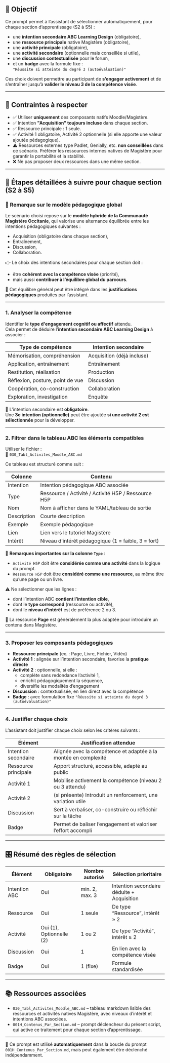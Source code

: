 ## 🎯 Objectif

Ce prompt permet à l’assistant de sélectionner automatiquement, pour chaque section d’apprentissage (S2 à S5) :
- une **intention secondaire ABC Learning Design** (obligatoire),
- une **ressource principale** native Magistère (obligatoire),
- une **activité principale** (obligatoire),
- une **activité secondaire** (optionnelle mais conseillée si utile),
- une **discussion contextualisée** pour le forum,
- et un **badge** avec la formule fixe :  
  `"Réussite si atteinte du degré 3 (autoévaluation)"`

Ces choix doivent permettre au participant de **s’engager activement** et de s’entraîner jusqu’à **valider le niveau 3 de la compétence visée**.

---

## 📌 Contraintes à respecter

- ✅ Utiliser **uniquement** des composants natifs Moodle/Magistère.
- ✅ Intention **"Acquisition" toujours incluse** dans chaque section.
- ✅ Ressource principale : 1 seule.
- ✅ Activité 1 obligatoire, Activité 2 optionnelle (si elle apporte une valeur ajoutée pédagogique).
- ⚠️ Ressources externes type Padlet, Genially, etc. **non conseillées** dans ce scénario. Préférer les ressources internes natives de Magistère pour garantir la portabilité et la stabilité.
- ❌ Ne pas proposer deux ressources dans une même section.

---

## 🧭 Étapes détaillées à suivre pour chaque section (S2 à S5)

### 🔹 Remarque sur le modèle pédagogique global

Le scénario choisi repose sur le **modèle hybride de la Communauté Magistère Occitanie**, qui valorise une alternance équilibrée entre les intentions pédagogiques suivantes :
- Acquisition (obligatoire dans chaque section),
- Entraînement,
- Discussion,
- Collaboration.

👉 Le choix des intentions secondaires pour chaque section doit :
- être **cohérent avec la compétence visée** (priorité),
- mais aussi **contribuer à l’équilibre global du parcours**.

📌 Cet équilibre général peut être intégré dans les **justifications pédagogiques** produites par l’assistant.

---

### 1. Analyser la compétence

Identifier le **type d'engagement cognitif ou affectif** attendu.  
Cela permet de déduire l’**intention secondaire ABC Learning Design** à associer :

| Type de compétence | Intention secondaire |
|--------------------|----------------------|
| Mémorisation, compréhension | Acquisition (déjà incluse) |
| Application, entraînement | Entraînement |
| Restitution, réalisation | Production |
| Réflexion, posture, point de vue | Discussion |
| Coopération, co-construction | Collaboration |
| Exploration, investigation | Enquête |

🎯 L’intention secondaire est **obligatoire**.  
Une **3e intention (optionnelle)** peut être ajoutée **si une activité 2 est sélectionnée** pour la développer.

---

### 2. Filtrer dans le tableau ABC les éléments compatibles

Utiliser le fichier :  
📎 `030_Tabl_Activites_Moodle_ABC.md`

Ce tableau est structuré comme suit :

| Colonne     | Contenu |
|-------------|---------|
| Intention   | Intention pédagogique ABC associée |
| Type        | Ressource / Activité / Activité H5P / Ressource H5P |
| Nom         | Nom à afficher dans le YAML/tableau de sortie |
| Description | Courte description |
| Exemple     | Exemple pédagogique |
| Lien        | Lien vers le tutoriel Magistère |
| Intérêt     | Niveau d’intérêt pédagogique (1 = faible, 3 = fort) |

📌 **Remarques importantes sur la colonne `Type`** :
- `Activité H5P` doit être **considérée comme une activité** dans la logique du prompt.
- `Ressource H5P` doit être **considéré comme une ressource**, au même titre qu’une page ou un livre.

⚠️ Ne sélectionner que les lignes :
- dont l’intention ABC **contient l’intention cible**,
- dont le **type correspond** (ressource ou activité),
- dont le **niveau d’intérêt** est de préférence 2 ou 3.

📘 La ressource **Page** est généralement la plus adaptée pour introduire un contenu dans Magistère.


---

### 3. Proposer les composants pédagogiques

- **Ressource principale** (ex. : Page, Livre, Fichier, Vidéo)
- **Activité 1** : alignée sur l’intention secondaire, favorise la **pratique directe**
- **Activité 2** : optionnelle, si elle :
  - complète sans redondance l’activité 1,
  - enrichit pédagogiquement la séquence,
  - diversifie les modalités d’engagement
- **Discussion** : contextualisée, en lien direct avec la compétence
- **Badge** : avec formulation fixe `"Réussite si atteinte du degré 3 (autoévaluation)"`

---

### 4. Justifier chaque choix

L’assistant doit justifier chaque choix selon les critères suivants :

| Élément         | Justification attendue |
|----------------|-------------------------|
| Intention secondaire | Alignée avec la compétence et adaptée à la montée en complexité |
| Ressource principale | Apport structuré, accessible, adapté au public |
| Activité 1 | Mobilise activement la compétence (niveau 2 ou 3 attendu) |
| Activité 2 | (si présente) Introduit un renforcement, une variation utile |
| Discussion | Sert à verbaliser, co-construire ou réfléchir sur la tâche |
| Badge | Permet de baliser l’engagement et valoriser l’effort accompli |

---

## 🎛️ Résumé des règles de sélection

| Élément       | Obligatoire | Nombre autorisé | Sélection prioritaire |
|---------------|-------------|------------------|------------------------|
| Intention ABC | Oui         | min. 2, max. 3   | Intention secondaire déduite + Acquisition |
| Ressource     | Oui         | 1 seule          | De type “Ressource”, intérêt ≥ 2 |
| Activité      | Oui (1), Optionnelle (2) | 1 ou 2 | De type “Activité”, intérêt ≥ 2 |
| Discussion    | Oui         | 1                | En lien avec la compétence visée |
| Badge         | Oui         | 1 (fixe)         | Formule standardisée |

---

## 📚 Ressources associées
- `030_Tabl_Activites_Moodle_ABC.md` – tableau markdown lisible des ressources et activités natives Magistère, avec niveaux d’intérêt et intentions ABC associées.
- `001H_Contenus_Par_Section.md` – prompt déclencheur du présent script, qui active ce traitement pour chaque section d’apprentissage.

---

🚀 Ce prompt est utilisé **automatiquement** dans la boucle du prompt `001H_Contenus_Par_Section.md`, mais peut également être déclenché indépendamment.




